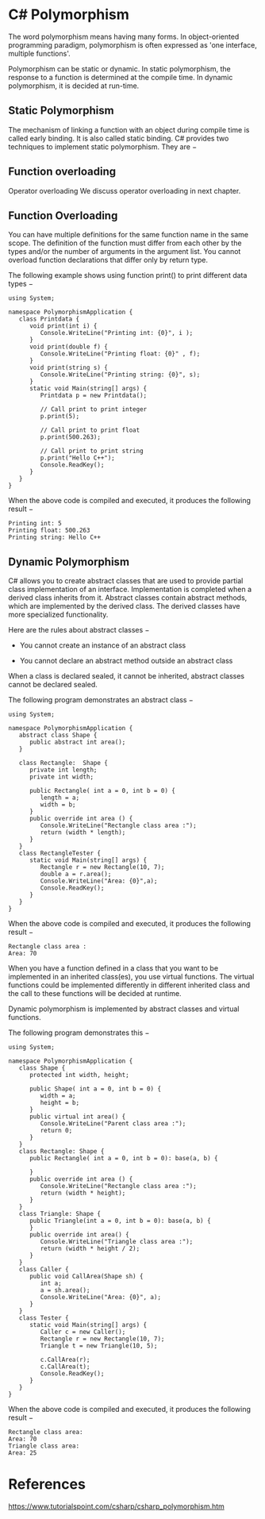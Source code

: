 # C# Polymorphism

The word polymorphism means having many forms. In object-oriented programming paradigm, polymorphism is often expressed as 'one interface, multiple functions'.

Polymorphism can be static or dynamic. In static polymorphism, the response to a function is determined at the compile time. In dynamic polymorphism, it is decided at run-time.

## Static Polymorphism
The mechanism of linking a function with an object during compile time is called early binding. It is also called static binding. C# provides two techniques to implement static polymorphism. They are −

## Function overloading
Operator overloading
We discuss operator overloading in next chapter.

## Function Overloading
You can have multiple definitions for the same function name in the same scope. The definition of the function must differ from each other by the types and/or the number of arguments in the argument list. You cannot overload function declarations that differ only by return type.

The following example shows using function print() to print different data types −
```
using System;

namespace PolymorphismApplication {
   class Printdata {
      void print(int i) {
         Console.WriteLine("Printing int: {0}", i );
      }
      void print(double f) {
         Console.WriteLine("Printing float: {0}" , f);
      }
      void print(string s) {
         Console.WriteLine("Printing string: {0}", s);
      }
      static void Main(string[] args) {
         Printdata p = new Printdata();

         // Call print to print integer
         p.print(5);

         // Call print to print float
         p.print(500.263);

         // Call print to print string
         p.print("Hello C++");
         Console.ReadKey();
      }
   }
}
```
When the above code is compiled and executed, it produces the following result −
```
Printing int: 5
Printing float: 500.263
Printing string: Hello C++
```

## Dynamic Polymorphism
C# allows you to create abstract classes that are used to provide partial class implementation of an interface. Implementation is completed when a derived class inherits from it. Abstract classes contain abstract methods, which are implemented by the derived class. The derived classes have more specialized functionality.

Here are the rules about abstract classes −

- You cannot create an instance of an abstract class

- You cannot declare an abstract method outside an abstract class

When a class is declared sealed, it cannot be inherited, abstract classes cannot be declared sealed.

The following program demonstrates an abstract class −
```
using System;

namespace PolymorphismApplication {
   abstract class Shape {
      public abstract int area();
   }

   class Rectangle:  Shape {
      private int length;
      private int width;

      public Rectangle( int a = 0, int b = 0) {
         length = a;
         width = b;
      }
      public override int area () {
         Console.WriteLine("Rectangle class area :");
         return (width * length);
      }
   }
   class RectangleTester {
      static void Main(string[] args) {
         Rectangle r = new Rectangle(10, 7);
         double a = r.area();
         Console.WriteLine("Area: {0}",a);
         Console.ReadKey();
      }
   }
}
```
When the above code is compiled and executed, it produces the following result −
```
Rectangle class area :
Area: 70
```
When you have a function defined in a class that you want to be implemented in an inherited class(es), you use virtual functions. The virtual functions could be implemented differently in different inherited class and the call to these functions will be decided at runtime.

Dynamic polymorphism is implemented by abstract classes and virtual functions.

The following program demonstrates this −
```
using System;

namespace PolymorphismApplication {
   class Shape {
      protected int width, height;

      public Shape( int a = 0, int b = 0) {
         width = a;
         height = b;
      }
      public virtual int area() {
         Console.WriteLine("Parent class area :");
         return 0;
      }
   }
   class Rectangle: Shape {
      public Rectangle( int a = 0, int b = 0): base(a, b) {

      }
      public override int area () {
         Console.WriteLine("Rectangle class area :");
         return (width * height);
      }
   }
   class Triangle: Shape {
      public Triangle(int a = 0, int b = 0): base(a, b) {
      }
      public override int area() {
         Console.WriteLine("Triangle class area :");
         return (width * height / 2);
      }
   }
   class Caller {
      public void CallArea(Shape sh) {
         int a;
         a = sh.area();
         Console.WriteLine("Area: {0}", a);
      }
   }  
   class Tester {
      static void Main(string[] args) {
         Caller c = new Caller();
         Rectangle r = new Rectangle(10, 7);
         Triangle t = new Triangle(10, 5);

         c.CallArea(r);
         c.CallArea(t);
         Console.ReadKey();
      }
   }
}
```
When the above code is compiled and executed, it produces the following result −
```
Rectangle class area:
Area: 70
Triangle class area:
Area: 25
```
# References
https://www.tutorialspoint.com/csharp/csharp_polymorphism.htm
